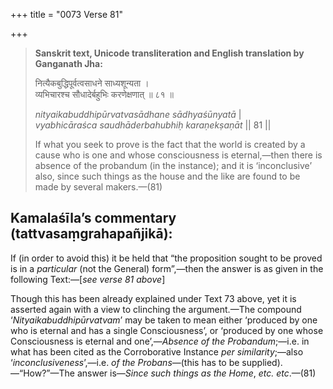 +++
title = "0073 Verse 81"

+++
> **Sanskrit text, Unicode transliteration and English translation by Ganganath Jha:** 
>
> नित्यैकबुद्धिपूर्वत्वसाधने साध्यशून्यता ।  
> व्यभिचारश्च सौधादेर्बहुभिः करणेक्षणात् ॥ ८१ ॥ 
>
> *nityaikabuddhipūrvatvasādhane sādhyaśūnyatā* \|  
> *vyabhicāraśca saudhāderbahubhiḥ karaṇekṣaṇāt* \|\| 81 \|\| 
>
> If what you seek to prove is the fact that the world is created by a cause who is one and whose consciousness is eternal,—then there is absence of the probandum (in the instance); and it is ‘inconclusive’ also, since such things as the house and the like are found to be made by several makers.—(81)



## Kamalaśīla’s commentary (tattvasaṃgrahapañjikā):

If (in order to avoid this) it be held that “the proposition sought to be proved is in a *particular* (not the General) form”,—then the answer is as given in the following Text:—[*see verse 81 above*]

Though this has been already explained under Text 73 above, yet it is asserted again with a view to clinching the argument.—The compound ‘*Nityaikabuddhipūrvatvam*’ may be taken to mean either ‘produced by one who is eternal and has a single Consciousness’, or ‘produced by one whose Consciousness is eternal and one’,—*Absence of the Probandum*;—i.e. in what has been cited as the Corroborative Instance *per similarity*;—also ‘*inconclusiveness*’,—i.e. *of the Probans*—(this has to be supplied).—“How?”—The answer is—*Since such things as the Home*, *etc. etc*.—(81)


